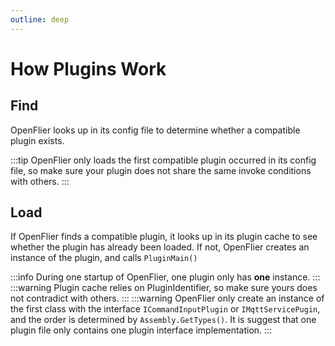 ```yaml
---
outline: deep
---
```

# How Plugins Work
## Find
OpenFlier looks up in its config file to determine whether a compatible plugin exists.

:::tip
OpenFlier only loads the first compatible plugin occurred in its config file, so make sure your plugin does not share the same invoke conditions with others.
:::

## Load
If OpenFlier finds a compatible plugin, it looks up in its plugin cache to see whether the plugin has already been loaded. If not, OpenFlier creates an instance of the plugin, and calls `PluginMain()`

:::info
During one startup of OpenFlier, one plugin only has **one** instance.
:::
:::warning
Plugin cache relies on PluginIdentifier, so make sure yours does not contradict with others.
:::
:::warning
OpenFlier only create an instance of the first class with the interface `ICommandInputPlugin` or `IMqttServicePugin`, and the order is determined by `Assembly.GetTypes()`. It is suggest that one plugin file only contains one plugin interface implementation.
:::